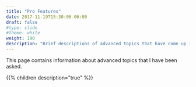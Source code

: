 ```yaml
---
title: "Pro Features"
date: 2017-11-19T15:30:06-06:00
draft: false
#type: slide
#theme: white
weight: 190
description: "Brief descriptions of advanced topics that have come up in various individual projects."
---
```


This page contains information about advanced topics that I have been asked.

{{% children description="true" %}}

